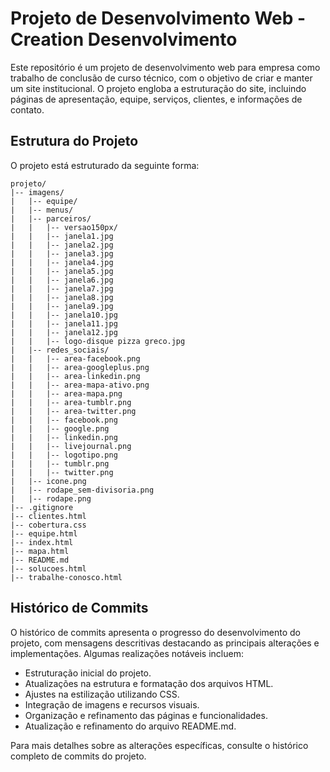 # Projeto de Desenvolvimento Web - Creation Desenvolvimento

Este repositório é um projeto de desenvolvimento web para empresa como trabalho de conclusão de curso técnico, com o objetivo de criar e manter um site institucional. O projeto engloba a estruturação do site, incluindo páginas de apresentação, equipe, serviços, clientes, e informações de contato.

## Estrutura do Projeto

O projeto está estruturado da seguinte forma:

```
projeto/
|-- imagens/
|   |-- equipe/
|   |-- menus/
|   |-- parceiros/
|   |   |-- versao150px/
|   |   |-- janela1.jpg
|   |   |-- janela2.jpg
|   |   |-- janela3.jpg
|   |   |-- janela4.jpg
|   |   |-- janela5.jpg
|   |   |-- janela6.jpg
|   |   |-- janela7.jpg
|   |   |-- janela8.jpg
|   |   |-- janela9.jpg
|   |   |-- janela10.jpg
|   |   |-- janela11.jpg
|   |   |-- janela12.jpg
|   |   |-- logo-disque pizza greco.jpg
|   |-- redes_sociais/
|   |   |-- area-facebook.png
|   |   |-- area-googleplus.png
|   |   |-- area-linkedin.png
|   |   |-- area-mapa-ativo.png
|   |   |-- area-mapa.png
|   |   |-- area-tumblr.png
|   |   |-- area-twitter.png
|   |   |-- facebook.png
|   |   |-- google.png
|   |   |-- linkedin.png
|   |   |-- livejournal.png
|   |   |-- logotipo.png
|   |   |-- tumblr.png
|   |   |-- twitter.png
|   |-- icone.png
|   |-- rodape_sem-divisoria.png
|   |-- rodape.png
|-- .gitignore
|-- clientes.html
|-- cobertura.css
|-- equipe.html
|-- index.html
|-- mapa.html
|-- README.md
|-- solucoes.html
|-- trabalhe-conosco.html
```

## Histórico de Commits

O histórico de commits apresenta o progresso do desenvolvimento do projeto, com mensagens descritivas destacando as principais alterações e implementações. Algumas realizações notáveis incluem:

- Estruturação inicial do projeto.
- Atualizações na estrutura e formatação dos arquivos HTML.
- Ajustes na estilização utilizando CSS.
- Integração de imagens e recursos visuais.
- Organização e refinamento das páginas e funcionalidades.
- Atualização e refinamento do arquivo README.md.

Para mais detalhes sobre as alterações específicas, consulte o histórico completo de commits do projeto.